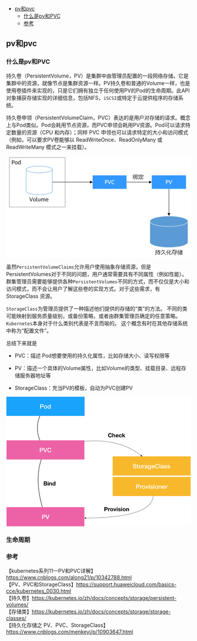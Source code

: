 <!-- START doctoc generated TOC please keep comment here to allow auto update -->
<!-- DON'T EDIT THIS SECTION, INSTEAD RE-RUN doctoc TO UPDATE -->

- [pv和pvc](#pv%E5%92%8Cpvc)
  - [什么是pv和PVC](#%E4%BB%80%E4%B9%88%E6%98%AFpv%E5%92%8Cpvc)
  - [参考](#%E5%8F%82%E8%80%83)

<!-- END doctoc generated TOC please keep comment here to allow auto update -->

## pv和pvc

### 什么是pv和PVC

持久卷（PersistentVolume，PV）是集群中由管理员配置的一段网络存储。它是集群中的资源，就像节点是集群资源一样。PV持久卷和普通的Volume一样，也是使用卷插件来实现的，只是它们拥有独立于任何使用PV的Pod的生命周期。此API对象捕获存储实现的详细信息，包括NFS，`iSCSI`或特定于云提供程序的存储系统。  

持久卷申领（PersistentVolumeClaim，PVC）表达的是用户对存储的请求。概念上与Pod类似。Pod会耗用节点资源，而PVC申领会耗用PV资源。Pod可以请求特定数量的资源（CPU 和内存）；同样 PVC 申领也可以请求特定的大小和访问模式 （例如，可以要求PV卷能够以 ReadWriteOnce、ReadOnlyMany 或 ReadWriteMany 模式之一来挂载）。  

<img src="/img/pv_pvc_1.png" alt="pv_pvc" align=center />


虽然`PersistentVolumeClaims`允许用户使用抽象存储资源，但是PersistentVolumes对于不同的问题，用户通常需要具有不同属性（例如性能）。群集管理员需要能够提供各种`PersistentVolumes`不同的方式，而不仅仅是大小和访问模式，而不会让用户了解这些卷的实现方式。对于这些需求，有StorageClass 资源。  

`StorageClass`为管理员提供了一种描述他们提供的存储的“类”的方法。 不同的类可能映射到服务质量级别，或备份策略，或者由群集管理员确定的任意策略。 `Kubernetes`本身对于什么类别代表是不言而喻的。 这个概念有时在其他存储系统中称为“配置文件”。


总结下来就是

- PVC：描述 Pod想要使用的持久化属性，比如存储大小、读写权限等  

- PV：描述一个具体的Volume属性，比如Volume的类型、挂载目录、远程存储服务器地址等  

- StorageClass：充当PV的模板，自动为PVC创建PV

<img src="/img/pv_pvc-2.png" alt="pv_pvc" align=center />

### 生命周期



### 参考

【kubernetes系列11—PV和PVC详解】https://www.cnblogs.com/along21/p/10342788.html  
【PV、PVC和StorageClass】https://support.huaweicloud.com/basics-cce/kubernetes_0030.html  
【持久卷】https://kubernetes.io/zh/docs/concepts/storage/persistent-volumes/  
【存储类】https://kubernetes.io/zh/docs/concepts/storage/storage-classes/  
【持久化存储之 PV、PVC、StorageClass】https://www.cnblogs.com/menkeyi/p/10903647.html  
 